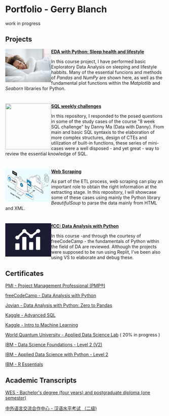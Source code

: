 # Portfolio - Gerry Blanch

work in progress


## Projects

<img align="left" width="145" height="105" src="https://github.com/GBlanch/Portfolio/blob/main/0.Files/0.Practice-work-projects/0.FCC/oviahealth_TM.jpg"> **[EDA with Python:
Sleep health and lifestyle](https://jovian.com/g-blandugar/course-project-exploratory-data-analysis-03aug2023)**

In this course project, I have performed basic Exploratory Data Analysis on sleeping and lifestyle habbits. 
Many of the essential funcions and methods of _Pandas_ and _NumPy_ are shown here, as well as the fundamental plot functions within the _Matplotlib_ and _Seaborn_ libraries for Python.

#

<img align="left" width="145" height="145" src="https://github.com/GBlanch/SQL-weekly-challenges/blob/main/A.Files/sql-challenge-png.png"> **[SQL weekly challenges](https://github.com/GBlanch/SQL-weekly-challenges/tree/main)**

In this repository, I responded to the posed questions in some of the study cases of the course "8 week SQL challenge" by Danny Ma (Data with Danny).
From main and basic SQL syntaxis to the elaboration of more complex structures, design of CTEs and utilization of built-in functions, these series of mini-cases were a well disposed  - and yet great  - way  to review the essential knowledge of SQL.

#


<img align="left" width="145" height="105" src="https://github.com/GBlanch/Web-scraping/blob/main/0.Files/0.images/580x348-Image_by_D.Tarasov%20_from_PrivateProxy.me.png"> **[Web Scraping](https://github.com/GBlanch/Web-scraping/blob/main/1.List%20of%20best-selling%20books/web_scraping_04AUG2023.ipynb)**

As part of the ETL process, web scraping can play an important role to obtain the right information at the extracting stage. 
In this repository, I will showcase some of these cases using mainly the Python library _BeautifulSoup_ to parse the data mainly from HTML and XML.

#


<img align="left" width="145" height="105" src="https://github.com/GBlanch/fCC-Data-Analysis-with-Python-Certification/blob/main/A.pngs/for_portfolio_intro.png"> **[fCC: Data Analysis with Python](https://github.com/GBlanch/fCC-Data-Analysis-with-Python-Certification)**

In this course -and through the courtesy of freeCodeCamp - the fundamentals of Python within the field of DA are reviewed.
Although the projects were supposed to be run using Replit, I've been also using VS to elaborate and debug these.


## Certificates

[PMI - Project Management Professional (PMP®)](https://github.com/GBlanch/Portfolio/blob/main/0.Files/1.Certificates/A.PMP/PMI%20Certfication.pdf)

[freeCodeCamp - Data Analysis with Python](https://www.freecodecamp.org/certification/GBlanch/data-analysis-with-python-v7)

[Jovian - Data Analysis with Python: Zero to Pandas](https://github.com/GBlanch/Portfolio/blob/main/0.Files/1.Certificates/0.FCC/Jovian_with_FFC_certificate%20_GBA.pdf)

[Kaggle - Advanced SQL](https://github.com/GBlanch/Portfolio/blob/main/0.Files/1.Certificates/3.Kaggle/Gerry%20Blanch%20-%20Advanced%20SQL.png)

[Kaggle - Intro to Machine Learning](https://github.com/GBlanch/Portfolio/blob/main/0.Files/1.Certificates/3.Kaggle/Gerry%20Blanch%20-%20Intro%20to%20Machine%20Learning.png)

[World Quantum University - Applied Data Science Lab](https://www.credly.com/org/wqu/badge/applied-data-science-lab)  ( 20% in progress )

[IBM - Data Science Foundations - Level 2 (V2)](https://www.credly.com/badges/d320cd32-ac1c-4361-b6be-68a2dbf29e20/linked_in_profile)

[IBM - Applied Data Science with Python - Level 2](https://www.credly.com/badges/4378b6b3-0a2a-4aaf-96b1-f839fe201a63/linked_in_profile)

[IBM - R Essentials](https://www.credly.com/badges/8234bcee-2bd1-49df-960e-e7a03c95c058/linked_in_profile)


## Academic Transcripts

[WES - Bachelor's degree (four years) and postgraduate diploma (one semester)](https://github.com/GBlanch/Portfolio/tree/main/0.Files/A.Transcripts/0.WES%20Course-by-Course%20report)

[中外语言交流合作中心 - 汉语水平考试 （二级)](https://github.com/GBlanch/Portfolio/tree/main/0.Files/A.Transcripts/2.%20%E6%B1%89%E8%AF%AD%E6%B0%B4%E5%B9%B3%E8%80%83%E8%AF%95%20%EF%BC%88%E4%BA%8C%E7%BA%A7%EF%BC%89%20-%20HSK%202)


